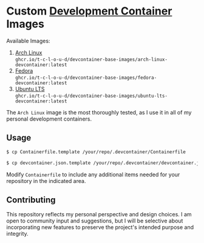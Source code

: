 <!-- GNU Affero General Public License v3.0 or later (see COPYING or https://www.gnu.org/licenses/agpl.txt) -->
# Custom [Development Container](https://containers.dev/) Images

Available Images:

1. [Arch Linux](https://archlinux.org/)  
    `ghcr.io/t-c-l-o-u-d/devcontainer-base-images/arch-linux-devcontainer:latest`
2. [Fedora](https://fedoraproject.org/)  
    `ghcr.io/t-c-l-o-u-d/devcontainer-base-images/fedora-devcontainer:latest`
3. [Ubuntu LTS](https://ubuntu.com/)  
    `ghcr.io/t-c-l-o-u-d/devcontainer-base-images/ubuntu-lts-devcontainer:latest`

The `Arch Linux` image is the most thoroughly tested, as I use it in all of my personal development containers.

## Usage
```bash
$ cp Containerfile.template /your/repo/.devcontainer/Containerfile

$ cp devcontainer.json.template /your/repo/.devcontainer/devcontainer.json
```
Modify `Containerfile` to include any additional items needed for your repository in the indicated area.

## Contributing
This repository reflects my personal perspective and design choices. I am open to community input and suggestions, but I will be selective about incorporating new features to preserve the project's intended purpose and integrity.
